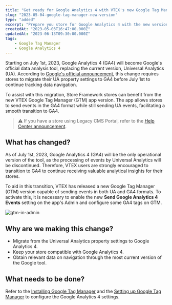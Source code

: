 ```yaml
---
title: "Get ready for Google Analytics 4 with VTEX's new Google Tag Manager version app"
slug: "2023-05-04-google-tag-manager-new-version"
type: "added"
excerpt: "Prepare you store for Google Analytics 4 with the new version of VTEX's Google Tag Manager app."
createdAt: "2023-05-03T16:47:00.000Z"
updatedAt: "2023-06-13T09:30:00.000Z"
tags:
    - Google Tag Manager
    - Google Analytics 4
---
```


Starting on July 1st, 2023, Google Analytics 4 (GA4) will become Google's official data analysis tool, replacing the current version, Universal Analytics (UA). According to [Google's official announcement](https://support.google.com/analytics/answer/11583528), this change requires stores to migrate their UA property settings to GA4 before July 1st to continue tracking data navigation.

To assist with this migration, Store Framework stores can benefit from the new VTEX Google Tag Manager (GTM) app version. The app allows stores to send events in the GA4 format while still sending UA events, facilitating a smooth transition to GA4.

> ⚠️ If you have a store using Legacy CMS Portal, refer to the [Help Center announcement](https://help.vtex.com/en/announcements/upgrade-your-store-to-google-analytics-4--01mmrSck8nvXAKsypecT9V).

## What has changed?

As of July 1st, 2023, Google Analytics 4 (GA4) will be the only operational version of the tool, as the processing of events by Universal Analytics will be discontinued. Therefore, VTEX users are strongly encouraged to transition to GA4 to continue receiving valuable analytical insights for their stores.

To aid in this transition, VTEX has released a new Google Tag Manager (GTM) version capable of sending events in both UA and GA4 formats. To activate this, it is necessary to enable the new **Send Google Analytics 4 Events** setting on the app's Admin and configure some GA4 tags on GTM.

![gtm-in-admin](https://vtexhelp.vtexassets.com/assets/docs/src/gtm-new-field___bf665f34409d6d7cbcfc79239e277ee0.png)

## Why are we making this change?

- Migrate from the Universal Analytics property settings to Google Analytics 4.
- Keep your store compatible with Google Analytics 4.
- Obtain relevant data on navigation through the most current version of the Google tool.

## What needs to be done?

Refer to the [Installing Google Tag Manager](https://developers.vtex.com/docs/guides/vtex-io-documentation-installing-google-tag-manager) and the [Setting up Google Tag Manager](https://developers.vtex.com/docs/guides/vtex-io-documentation-setting-up-google-tag-manager) to configure the Google Analytics 4 settings.
